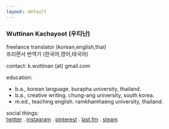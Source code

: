 ```yaml
---
layout: default
---
```


### Wuttinan Kachayoot (우티난)  

freelance translator (korean,english,thai)  
프리랜서 번역가 (한국어,영어,태국어)  

contact: k.wuttinan (at) gmail.com

education:  
- b.a., korean language. burapha university, thailand.  
- b.a., creative writing. chung-ang university, south korea.  
- m.ed., teaching english. ramkhamhaeng university, thailand. 

social things:  
[twitter](http://twitter.com/wuttinan) . [instagram](http://instagr.am/wuttinanp) . [pinterest](http://pinterest.com/wuttinan) . [last.fm](http://last.fm/user/ping880727) . [steam](http://steamcommunity.com/id/wuttinan)
